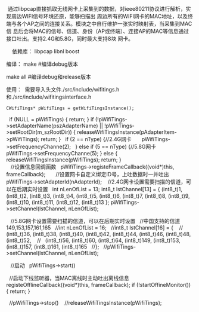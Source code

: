   通过libpcap直接抓取无线网卡上采集到的数据，对ieee80211协议进行解析，实现周边WIFI信号环境还原，能够扫描出
周边所有的WIFI网卡的MAC地址，以及终端与各个AP之间的连接关系。模块之中自行维护一张实时映射表，当采集到MAC信
息后会将MAC的信号、信道、身份（AP或终端）、连接AP的MAC等信息通过接口吐出。支持2.4G和5.8G，同时最大支持8块
网卡。

    
依赖库：
libpcap 
libnl 
boost 

编译：
make #编译debug版本 

make all #编译debug和release版本

使用：
  需要导入头文件./src/include/wifitings.h和./src/include/wifitingsinterface.h
  
    CWifiTings* pWifiTings = getWifiTingsInstance();
    if (NULL = pWifiTings) {
        return;
    }
    if (!pWifiTings->setAdapterName(pszAdapterName) || 
            !pWifiTings->setRootDir(m_szRootDir)) {
        releaseWifiTingsInstance(pAdapterItem->pWifiTings);
        return;
    }
    if (2 == nType) {//2.4G网卡
        pWifiTings->setFrequencyChanne(2);
    } else if (5 == nType) {//5.8G网卡
        pWifiTings->setFrequencyChanne(5);
    } else {
        releaseWifiTingsInstance(pWifiTings);
        return;
    }    
    //设置信息回调函数
    pWifiTings->registeFrameCallback((void*)this, frameCallback);    
    //设置网卡自定义绑定ID号，上吐数据时一并吐出
    pWifiTings->setAdapterId(nAdapterId);
    //2.4G网卡设置需要扫描的信道，可以在后期实时设置
    int nLenOfList = 13;
    int8_t lstChannel[13] = { 
        (int8_t)1, (int8_t)2, (int8_t)3, (int8_t)4, (int8_t)5, (int8_t)6, (int8_t)7, (int8_t)8, 
        (int8_t)9, (int8_t)10, (int8_t)11, (int8_t)12, (int8_t)13
    };
    pWifiTings->setChannel(lstChannel, nLenOfList);
    
    //5.8G网卡设置需要扫描的信道，可以在后期实时设置
    //中国支持的信道 149,153,157,161,165
    //int nLenOfList = 16;
    //int8_t lstChannel[16] = { 
    //    (int8_t)36, (int8_t)38, (int8_t)40, (int8_t)42, (int8_t)44, (int8_t)46, (int8_t)48, (int8_t)52, 
    //    (int8_t)56, (int8_t)60, (int8_t)64, (int8_t)149, (int8_t)153, (int8_t)157, (int8_t)161, (int8_t)165 
    //};
    //pWifiTings->setChannel(lstChannel, nLenOfList);
    
    
    //启动
    pWifiTings->start()
    
    //启动下线监听器，当MAC离线时主动吐出离线信息
    registeOfflineCallback((void*)this, frameCallback);
    if (!startOffineMonitor()) {
        return;
    }
  
    //pWifiTings->stop()
    //releaseWifiTingsInstance(pWifiTings);


